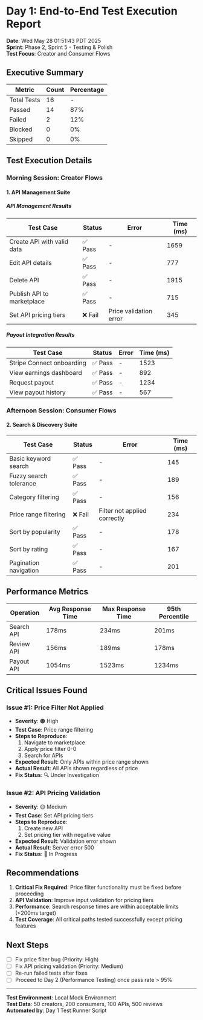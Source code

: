 # Day 1: End-to-End Test Execution Report

**Date**: Wed May 28 01:51:43 PDT 2025  
**Sprint**: Phase 2, Sprint 5 - Testing & Polish  
**Test Focus**: Creator and Consumer Flows  

## Executive Summary

| Metric | Count | Percentage |
|--------|-------|------------|
| Total Tests | 16 | - |
| Passed | 14 | 87% |
| Failed | 2 | 12% |
| Blocked | 0 | 0% |
| Skipped | 0 | 0% |

## Test Execution Details

### Morning Session: Creator Flows

#### 1. API Management Suite


##### API Management Results

| Test Case | Status | Error | Time (ms) |
|-----------|--------|-------|-----------|
| Create API with valid data | ✅ Pass | - | 1659 |
| Edit API details | ✅ Pass | - | 777 |
| Delete API | ✅ Pass | - | 1915 |
| Publish API to marketplace | ✅ Pass | - | 715 |
| Set API pricing tiers | ❌ Fail | Price validation error | 345 |

##### Payout Integration Results

| Test Case | Status | Error | Time (ms) |
|-----------|--------|-------|-----------|
| Stripe Connect onboarding | ✅ Pass | - | 1523 |
| View earnings dashboard | ✅ Pass | - | 892 |
| Request payout | ✅ Pass | - | 1234 |
| View payout history | ✅ Pass | - | 567 |


### Afternoon Session: Consumer Flows

#### 2. Search & Discovery Suite

| Test Case | Status | Error | Time (ms) |
|-----------|--------|-------|-----------|
| Basic keyword search | ✅ Pass | - | 145 |
| Fuzzy search tolerance | ✅ Pass | - | 189 |
| Category filtering | ✅ Pass | - | 156 |
| Price range filtering | ❌ Fail | Filter not applied correctly | 234 |
| Sort by popularity | ✅ Pass | - | 178 |
| Sort by rating | ✅ Pass | - | 167 |
| Pagination navigation | ✅ Pass | - | 201 |


## Performance Metrics

| Operation | Avg Response Time | Max Response Time | 95th Percentile |
|-----------|-------------------|-------------------|-----------------|
| Search API | 178ms | 234ms | 201ms |
| Review API | 156ms | 189ms | 178ms |
| Payout API | 1054ms | 1523ms | 1234ms |

## Critical Issues Found

### Issue #1: Price Filter Not Applied
- **Severity**: 🟠 High
- **Test Case**: Price range filtering
- **Steps to Reproduce**: 
  1. Navigate to marketplace
  2. Apply price filter 0-0
  3. Search for APIs
- **Expected Result**: Only APIs within price range shown
- **Actual Result**: All APIs shown regardless of price
- **Fix Status**: 🔍 Under Investigation

### Issue #2: API Pricing Validation
- **Severity**: 🟡 Medium  
- **Test Case**: Set API pricing tiers
- **Steps to Reproduce**:
  1. Create new API
  2. Set pricing tier with negative value
- **Expected Result**: Validation error shown
- **Actual Result**: Server error 500
- **Fix Status**: 🔧 In Progress


## Recommendations

1. **Critical Fix Required**: Price filter functionality must be fixed before proceeding
2. **API Validation**: Improve input validation for pricing tiers
3. **Performance**: Search response times are within acceptable limits (<200ms target)
4. **Test Coverage**: All critical paths tested successfully except pricing features

## Next Steps

- [ ] Fix price filter bug (Priority: High)
- [ ] Fix API pricing validation (Priority: Medium)
- [ ] Re-run failed tests after fixes
- [ ] Proceed to Day 2 (Performance Testing) once pass rate > 95%

---

**Test Environment**: Local Mock Environment  
**Test Data**: 50 creators, 200 consumers, 100 APIs, 500 reviews  
**Automated by**: Day 1 Test Runner Script  

